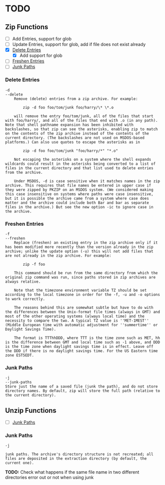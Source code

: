 # TODO

## Zip Functions

- [ ] Add Entries, support for glob
- [ ] Update Entries, support for glob, add if file does not exist already
- [x] [Delete Entries](#delete-entries)
  - [X] Add support for glob
- [ ] [Freshen Entries](#freshen-entries)
- [ ] [Junk Paths](#junk-paths)

### Delete Entries

```text
-d
--delete
    Remove (delete) entries from a zip archive. For example:

        zip -d foo foo/tom/junk foo/harry/\* \*.o

    will remove the entry foo/tom/junk, all of the files that start with foo/harry/, and all of the files that end with .o (in any path). Note that shell pathname expansion has been inhibited with backslashes, so that zip can see the asterisks, enabling zip to match on the contents of the zip archive instead of the contents of the current directory. (The backslashes are not used on MSDOS-based platforms.) Can also use quotes to escape the asterisks as in

        zip -d foo foo/tom/junk "foo/harry/*" "*.o"

    Not escaping the asterisks on a system where the shell expands wildcards could result in the asterisks being converted to a list of files in the current directory and that list used to delete entries from the archive.

    Under MSDOS, -d is case sensitive when it matches names in the zip archive. This requires that file names be entered in upper case if they were zipped by PKZIP on an MSDOS system. (We considered making this case insensitive on systems where paths were case insensitive, but it is possible the archive came from a system where case does matter and the archive could include both Bar and bar as separate files in the archive.) But see the new option -ic to ignore case in the archive.
```

### Freshen Entries

```text
-f
--freshen
    Replace (freshen) an existing entry in the zip archive only if it has been modified more recently than the version already in the zip archive; unlike the update option (-u) this will not add files that are not already in the zip archive. For example:

        zip -f foo

    This command should be run from the same directory from which the original zip command was run, since paths stored in zip archives are always relative.

    Note that the timezone environment variable TZ should be set according to the local timezone in order for the -f, -u and -o options to work correctly.

    The reasons behind this are somewhat subtle but have to do with the differences between the Unix-format file times (always in GMT) and most of the other operating systems (always local time) and the necessity to compare the two. A typical TZ value is ''MET-1MEST'' (Middle European time with automatic adjustment for ''summertime'' or Daylight Savings Time).

    The format is TTThhDDD, where TTT is the time zone such as MET, hh is the difference between GMT and local time such as -1 above, and DDD is the time zone when daylight savings time is in effect. Leave off the DDD if there is no daylight savings time. For the US Eastern time zone EST5EDT.
```

### Junk Paths

```text
-j
--junk-paths
Store just the name of a saved file (junk the path), and do not store directory names. By default, zip will store the full path (relative to the current directory).
```

## Unzip Functions

- [ ] [Junk Paths](#junk-paths-1)

### Junk Paths

```text
-j

junk paths. The archive's directory structure is not recreated; all files are deposited in the extraction directory (by default, the current one).
```

**TODO:** Check what happens if the same file name in two different directories error out or not when using junk
